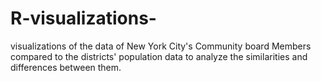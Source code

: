 # R-visualizations-
visualizations of the data of New York City's Community board Members compared to the districts' population data to analyze the similarities and differences between them.
